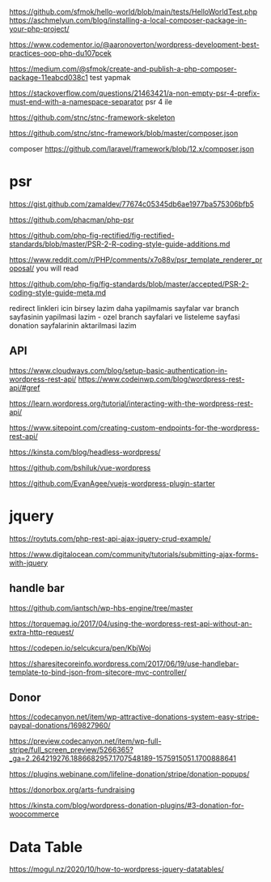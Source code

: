 
https://github.com/sfmok/hello-world/blob/main/tests/HelloWorldTest.php
https://aschmelyun.com/blog/installing-a-local-composer-package-in-your-php-project/

https://www.codementor.io/@aaronoverton/wordpress-development-best-practices-oop-php-du107pcek

https://medium.com/@sfmok/create-and-publish-a-php-composer-package-11eabcd038c1    test yapmak 


https://stackoverflow.com/questions/21463421/a-non-empty-psr-4-prefix-must-end-with-a-namespace-separator  psr 4 ile 


https://github.com/stnc/stnc-framework-skeleton

https://github.com/stnc/stnc-framework/blob/master/composer.json





composer 
https://github.com/laravel/framework/blob/12.x/composer.json

# psr 
https://gist.github.com/zamaldev/77674c05345db6ae1977ba575306bfb5

https://github.com/phacman/php-psr

https://github.com/php-fig-rectified/fig-rectified-standards/blob/master/PSR-2-R-coding-style-guide-additions.md

https://www.reddit.com/r/PHP/comments/x7o88v/psr_template_renderer_proposal/  you will read 

https://github.com/php-fig/fig-standards/blob/master/accepted/PSR-2-coding-style-guide-meta.md



redirect linkleri icin birsey lazim 
daha yapilmamis sayfalar var
branch sayfasinin yapilmasi lazim - ozel branch sayfalari ve listeleme sayfasi 
donation sayfalarinin aktarilmasi lazim 

## API 
https://www.cloudways.com/blog/setup-basic-authentication-in-wordpress-rest-api/
https://www.codeinwp.com/blog/wordpress-rest-api/#gref

https://learn.wordpress.org/tutorial/interacting-with-the-wordpress-rest-api/

https://www.sitepoint.com/creating-custom-endpoints-for-the-wordpress-rest-api/

https://kinsta.com/blog/headless-wordpress/

https://github.com/bshiluk/vue-wordpress

https://github.com/EvanAgee/vuejs-wordpress-plugin-starter

# jquery 
https://roytuts.com/php-rest-api-ajax-jquery-crud-example/

https://www.digitalocean.com/community/tutorials/submitting-ajax-forms-with-jquery

##  handle bar 

https://github.com/iantsch/wp-hbs-engine/tree/master

https://torquemag.io/2017/04/using-the-wordpress-rest-api-without-an-extra-http-request/

https://codepen.io/selcukcura/pen/KbjWoj

https://sharesitecoreinfo.wordpress.com/2017/06/19/use-handlebar-template-to-bind-json-from-sitecore-mvc-controller/

## Donor 

https://codecanyon.net/item/wp-attractive-donations-system-easy-stripe-paypal-donations/169827960/

https://preview.codecanyon.net/item/wp-full-stripe/full_screen_preview/5266365?_ga=2.264219276.1886682957.1707548189-1575915051.1700888641

https://plugins.webinane.com/lifeline-donation/stripe/donation-popups/

https://donorbox.org/arts-fundraising


https://kinsta.com/blog/wordpress-donation-plugins/#3-donation-for-woocommerce

# Data Table 

https://mogul.nz/2020/10/how-to-wordpress-jquery-datatables/

